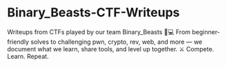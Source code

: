 # Binary_Beasts-CTF-Writeups
Writeups from CTFs played by our team Binary_Beasts 🧠💻 From beginner-friendly solves to challenging pwn, crypto, rev, web, and more — we document what we learn, share tools, and level up together.  ⚔️ Compete. Learn. Repeat.
